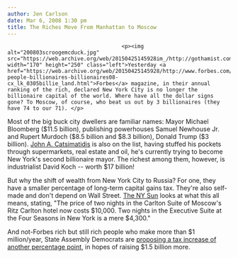 ```yaml
---
author: Jen Carlson
date: Mar 6, 2008 1:30 pm
title: The Riches Move From Manhattan to Moscow
---
```


	
										<p><img alt="200803scroogemcduck.jpg" src="https://web.archive.org/web/20150425145928im_/http://gothamist.com/attachments/arts_jen/200803scroogemcduck.jpg" width="170" height="250" class="left">Yesterday <a href="https://web.archive.org/web/20150425145928/http://www.forbes.com/2008/03/05/richest-people-billionaires-billionaires08-cx_lk_0305billie_land.html">Forbes</a> magazine, in their annual ranking of the rich, declared New York City is no longer the billionaire capital of the world. Where have all the dollar signs gone? To Moscow, of course, who beat us out by 3 billionaires (they have 74 to our 71). </p>

<p>Most of the big buck city dwellers are familiar names: Mayor Michael Bloomberg ($11.5 billion), publishing powerhouses Samuel Newhouse Jr. and Rupert Murdoch ($8.5 billion and $8.3 billion), Donald Trump ($3 billion). <a href="https://web.archive.org/web/20150425145928/http://www.forbes.com/forbes/2008/0324/116.html">John A. Catsimatidis</a> is also on the list, having stuffed his pockets through supermarkets, real estate and oil, he&apos;s currently trying to become New York&apos;s second billionaire mayor. The richest among them, however, is industrialist David Koch -- worth $17 billion! </p>

<p>But why the shift of wealth from New York City to Russia? For one, they have a smaller percentage of long-term capital gains tax. They&apos;re also self-made and don&apos;t depend on Wall Street. <a href="https://web.archive.org/web/20150425145928/http://www.nysun.com/article/72443">The NY Sun</a> looks at what this all means, stating, &quot;The price of two nights in the Carlton Suite of Moscow&apos;s Ritz Carlton hotel now costs $10,000. Two nights in the Executive Suite at the Four Seasons in New York is a mere $4,300.&quot;</p>

<p>And not-Forbes rich but still rich people who make more than $1 million/year, State Assembly Democrats are <a href="https://web.archive.org/web/20150425145928/http://www.nytimes.com/2008/03/06/nyregion/06millionaire.html?ref=nyregion">proposing a tax increase of another percentage point</a>, in hopes of raising $1.5 billion more.  </p>					
										
									
				